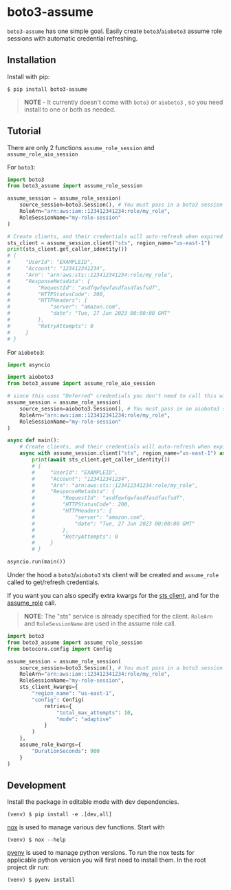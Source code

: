 # boto3-assume


`boto3-assume` has one simple goal. Easily create `boto3`/`aioboto3` assume role sessions with automatic credential refreshing.


## Installation

Install with pip:

```text
$ pip install boto3-assume
```

> **NOTE** - It currently doesn't come with `boto3` or `aioboto3` , so you need install to one or both as needed.


## Tutorial

There are only 2 functions `assume_role_session` and `assume_role_aio_session`

For `boto3`:

```python
import boto3
from boto3_assume import assume_role_session

assume_session = assume_role_session(
    source_session=boto3.Session(), # You must pass in a boto3 session that automatically refreshes!
    RoleArn="arn:aws:iam::123412341234:role/my_role",
    RoleSessionName="my-role-session"
)

# Create clients, and their credentials will auto-refresh when expired!
sts_client = assume_session.client("sts", region_name="us-east-1")
print(sts_client.get_caller_identity())
# {
#     "UserId": "EXAMPLEID", 
#     "Account": "123412341234", 
#     "Arn": "arn:aws:sts::123412341234:role/my_role", 
#     "ResponseMetadata": {
#         "RequestId": "asdfqwfqwfasdfasdfasfsdf", 
#         "HTTPStatusCode": 200, 
#         "HTTPHeaders": {
#             "server": "amazon.com", 
#             "date": "Tue, 27 Jun 2023 00:00:00 GMT"
#         }, 
#         "RetryAttempts": 0
#     }
# }
```

For `aioboto3`:

```python
import asyncio

import aioboto3
from boto3_assume import assume_role_aio_session

# since this uses "Deferred" credentials you don't need to call this within a coroutine or context manager
assume_session = assume_role_session(
    source_session=aioboto3.Session(), # You must pass in an aioboto3 session that automatically refreshes!
    RoleArn="arn:aws:iam::123412341234:role/my_role",
    RoleSessionName="my-role-session"
)

async def main():
    # Create clients, and their credentials will auto-refresh when expired!
    async with assume_session.client("sts", region_name="us-east-1") as sts_client:
        print(await sts_client.get_caller_identity())
        # {
        #     "UserId": "EXAMPLEID", 
        #     "Account": "123412341234", 
        #     "Arn": "arn:aws:sts::123412341234:role/my_role", 
        #     "ResponseMetadata": {
        #         "RequestId": "asdfqwfqwfasdfasdfasfsdf", 
        #         "HTTPStatusCode": 200, 
        #         "HTTPHeaders": {
        #             "server": "amazon.com", 
        #             "date": "Tue, 27 Jun 2023 00:00:00 GMT"
        #         }, 
        #         "RetryAttempts": 0
        #     }
        # }

asyncio.run(main())
```

Under the hood a `boto3`/`aioboto3` sts client will be created and `assume_role` called to get/refresh credentials.

If you want you can also specify extra kwargs for the [sts client](https://boto3.amazonaws.com/v1/documentation/api/latest/reference/core/session.html#boto3.session.Session.client), and for the [assume_role](https://boto3.amazonaws.com/v1/documentation/api/latest/reference/services/sts/client/assume_role.html) call.


> **NOTE**: The "sts" service is already specified for the client. 
`RoleArn` and `RoleSessionName` are used in the assume role call. 

```python
import boto3
from boto3_assume import assume_role_session
from botocore.config import Config

assume_session = assume_role_session(
    source_session=boto3.Session(), # You must pass in a boto3 session that automatically refreshes!
    RoleArn="arn:aws:iam::123412341234:role/my_role",
    RoleSessionName="my-role-session",
    sts_client_kwargs={
        "region_name": "us-east-1",
        "config": Config(
            retries={
                "total_max_attempts": 10,
                "mode": "adaptive"
            }
        )
    },
    assume_role_kwargs={
        "DurationSeconds": 900
    }
)
```

## Development

Install the package in editable mode with dev dependencies.

```text
(venv) $ pip install -e .[dev,all]
```

[nox](https://nox.thea.codes/en/stable/) is used to manage various dev functions.
Start with

```text
(venv) $ nox --help
```

[pyenv](https://github.com/pyenv/pyenv) is used to manage python versions. 
To run the nox tests for applicable python version you will first need to install them. 
In the root project dir run:

```text
(venv) $ pyenv install
```
